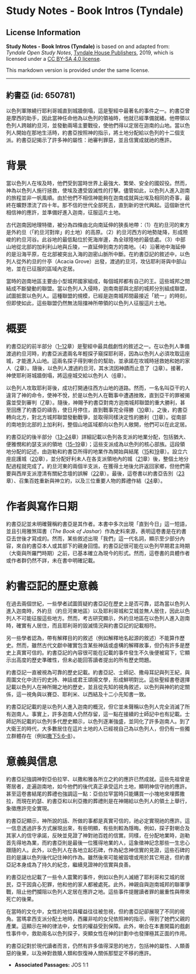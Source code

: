 # Study Notes - Book Intros (Tyndale)

## License Information

**Study Notes - Book Intros (Tyndale)** is based on and adapted from: _Tyndale Open Study Notes_, [Tyndale House Publishers](https://tyndaleopenresources.com/), 2019, which is licensed under a [CC BY-SA 4.0 license](https://creativecommons.org/licenses/by-sa/4.0/legalcode.en).

This markdown version is provided under the same license.



--------------------------------

## 約書亞 (id: 650781)

以色列軍隊繞行耶利哥城直到城牆倒塌，這是聖經中最著名的事件之一。約書亞曾是摩西的助手，因此當神任命他為以色列的領袖時，他就已經準備就緒。他帶領以色列人跨越約旦河，並發動兩場主要戰役，使他們得以定居在迦南的山地。當以色列人開始在那地生活時，約書亞按照神的指示，將土地分配給以色列的十二個支派。約書亞記揭示了許多神的屬性：祂審判罪惡，並且信實成就祂的應許。

背景
==

當以色列人在埃及時，他們受到當時世界上最強大、繁榮、安全的國奴役。然而，神為以色列人施行拯救，使埃及遭受毀滅性的打擊。儘管如此，以色列人進入迦南的旅程並非一帆風順。由於他們不相信神能夠在迦南成就與出埃及相同的奇事，最終在曠野漂流了四十年。那不信的世代全部死去，直到新的世代興起。這個新世代相信神的應許，並準備好進入迦南，征服這片土地。

古代迦南因地理特徵，被分為四條由北向南延伸的狹長地帶：（1）在約旦河的東方是外約旦（「約旦河對岸」的土地）的高原。（2）約旦河西方的地勢陡降，形成險峻的約旦河谷。此谷地的最低點位於死海岸邊，為全球陸地的最低處。（3）中部山地從北部的加利利山地與丘陵，一直延伸到南方的南地。（4）沿著地中海延伸的是沿海平原，在北部被突出入海的迦密山脈所中斷。在約書亞記的敘述中，以色列人從外約旦的什亭（Acacia Grove）出發，渡過約旦河，攻佔耶利哥與中部山地，並在已征服的區域內定居。

當時的迦南地區主要由小型城邦國家組成，每個城邦都有自己的王。這些城邦之間結成不斷變動的聯盟。當以色列人入侵時，迦南南部與北部的城邦分別組成聯盟，試圖抵禦以色列人。這種聯盟的規模，已經是迦南城邦間最接近「統一」的時刻，但即使如此，這些聯盟仍然無法阻擋神所帶領的以色列人征服這片土地。

概要
==

約書亞記的前半部分（[1–12](https://ref.ly/Josh1:1-Josh12:24)章）是聖經中最具戲劇性的敘述之一。在以色列人準備渡過約旦河時，約書亞派遣兩名年輕探子窺探耶利哥，因為以色列人必須攻取這座城，才能進入山地。這兩名探子得到喇合的幫助，並承諾在攻城時拯救她和她的家人（[2](https://ref.ly/Josh2:1-Josh2:24)章）。隨後，以色列人渡過約旦河，其水流因神蹟而止息了（[3](https://ref.ly/Josh3:1-Josh3:17)章）。接著，神使耶利哥城牆倒塌，將這座城交給以色列人（[6](https://ref.ly/Josh6:1-Josh6:27)章）。

以色列人攻取耶利哥後，成功打開通往西方山地的道路。然而，一名名叫亞干的人違背了神的命令，使神不悅，於是以色列人在戰事中遭遇挫敗，直到亞干的罪被揭露並受到審判（[7](https://ref.ly/Josh7:1-Josh7:26)章）。隨後，神賜予約書亞對南方迦南城邦聯盟的重大勝利，甚至回應了約書亞的禱告，使日月停住，直到戰事完全得勝（[10](https://ref.ly/Josh10:1-Josh10:43)章）。之後，約書亞轉向北方，對北方城邦聯盟發動戰爭，並取得同樣決定性的勝利（[11](https://ref.ly/Josh11:1-Josh11:23)章）。從南部的南地到北部的上加利利，整個山地區域都向以色列人敞開，他們可以在此定居。

約書亞記的後半部分（[13–24](https://ref.ly/Josh13:1-Josh24:33)章）詳細記載以色列各支派的地業分配，包括猶大、便雅憫和約瑟支派的領地（[15–19](https://ref.ly/Josh15:1-Josh19:51)章）；這些支派成為以色列的核心部族。這段領地分配的記述，由迦勒和約書亞所得的地業作為開始與結尾（[15](https://ref.ly/Josh15:1-Josh15:63)和[19](https://ref.ly/Josh19:1-Josh19:51)章）。設立六座庇護城（[20](https://ref.ly/Josh20:1-Josh20:9)章），並分配好利未人在各支派領地內的城（[21](https://ref.ly/Josh21:1-Josh21:45)章）後，整個土地分配過程就完成了。約旦河東的兩個半支派，在獲得土地後允許返回家鄉，但他們需要與西岸支派澄清有關紀念壇的誤解（[22](https://ref.ly/Josh22:1-Josh22:34)章）。最後，這卷書以約書亞告別（[23](https://ref.ly/Josh23:1-Josh23:16)章）、召集百姓重新與神立約，以及三位重要人物的葬禮作結（[24](https://ref.ly/Josh24:1-Josh24:33)章）。

作者與寫作日期
=======

約書亞記並未明確聲稱約書亞是其作者。本書中多次出現「直到今日」這一短語，並且引用雅煞珥書（*The Book of Jashar*）作為史料來源，表明這卷書是在約書亞去世後才寫成的。然而，某些敘述出現「我們」這一代名詞，顯示至少部分內容，來自約書亞本人或其部下的親身回憶。約書亞記很可能在以色列早期君主時期（大衛與所羅門時期）之前，已基本確立為現今的形式。然而，這卷書的具體作者或作者群仍然不詳，未在書中明確記載。

約書亞記的歷史意義
=========

在過去兩個世紀，一些學者試圖質疑約書亞記在歷史上是否可靠，認為當以色列人進入迦南時，外約旦（約旦河東地區）以及耶利哥城和艾城並無人居住，因此以色列人不可能征服這些地方。然而，考古研究顯示，外約旦地區在以色列人進入迦南時，確實有人居住，而且耶利哥的毀滅情況與約書亞記的記載相符。

另一些學者認為，帶有解釋目的的敘述（例如解釋地名起源的敘述）不能算作歷史。然而，雖然古代文獻中確實包含某些神話或虛構的解釋故事，但仍有許多是歷史上真實可信的。約書亞記的內容很可能在記載的事件發生不久後便被寫下，它顯示出高度的歷史準確性，但未必能回答讀者提出的所有歷史問題。

約書亞記一直被視為可靠的歷史記載。約書亞記、士師記、撒母耳記與列王紀，與周圍文化中流行的史詩、神話或君王頌揚文學，形成鮮明對比。這些聖經書卷選擇記載以色列人在神所賜之地的歷史，並且從先知的視角敘述，以色列與神的約定關係，這一視角與以賽亞、耶利米、以西結及十二小先知書一致。

約書亞記記載的是以色列人進入迦南的概況，但它並未聲稱以色列人完全消滅了所有迦南人。事實上，許多迦南人仍然存留，這一點在接續的士師記中也有記載。士師記所記載的以色列多代歷史顯示，以色列逐漸強盛，並同化了許多迦南人。到了大衛王的時代，大多數居住在這片土地的人已經視自己為以色列人，但仍有一些獨立群體存在（例如[撒下5:6–8](https://ref.ly/2Sam5:6-2Sam5:8)）。

意義與信息
=====

約書亞記強調神對亞伯拉罕、以撒和雅各所立之約的應許已然成就。這些先祖曾是寄居者，走遍迦南地，如今他們的後代真正承受這片土地，顯明神信守祂的應許。甚至這卷書結尾的葬禮也強調這一點：亞伯拉罕當時只能購買一小塊地來埋葬撒拉，而現在約瑟、約書亞和以利亞撒的葬禮則是在神賜給以色列人的領土上舉行，象徵應許完全實現。

約書亞記顯示，神所說的話、所做的事都是真實可信的，祂必定實現祂的應許。這一信息透過許多方式展現出來，有些明顯，有些則較為隱晦。例如，探子對喇合及其家人的信守承諾，反映並見證了神對祂百姓的信實。同樣，在分配地業時，迦勒首先得地為業，而約書亞則是最後一位獲得地業的人，這象徵神記念那些一生忠心跟隨的人。此外，以色列人在各地立起石碑，作為紀念神信實的見證，這些石碑的目的是讓以色列後代記住神的作為。雖然後來可能被毀壞或用於其它用途，但約書亞記本身成為了持久的紀念，繼續見證神的信實與良善。

約書亞記也記載了一些令人震驚的事件，例如以色列人滅絕了耶利哥和艾城的居民，亞干因貪心犯罪，他和他的家人都被處死。此外，神親自與迦南城邦的聯軍爭戰，阻止他們攔阻以色列人定居在應許之地。這些事件提醒讀者罪的嚴重性與帶來死亡的後果。

在當時的文化中，女性的地位與權益往往被忽視，但約書亞記卻展現了不同的視角。當瑪拿西支派分配土地時，西羅非哈的女兒依照神的指示，得到了她們父親的產業。這顯示在神的律法中，女性的權益受到保障。此外，喇合在本書開篇的戲劇性事件中，救助兩名以色列探子，突顯女性在神的計劃中也發揮極其正面的作用。

約書亞記對於現代讀者而言，仍然有許多值得深思的地方，包括神的屬性、人類善惡的後果，以及神對救贖人類和恢復神人關係那堅定不移的應許。

* **Associated Passages:** JOS 1:1

